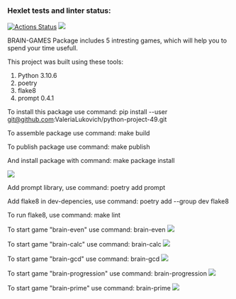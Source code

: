 ### Hexlet tests and linter status:
[![Actions Status](https://github.com/ValeriaLukovich/python-project-49/workflows/hexlet-check/badge.svg)](https://github.com/ValeriaLukovich/python-project-49/actions)
<a href="https://codeclimate.com/github/ValeriaLukovich/python-project-49/maintainability"><img src="https://api.codeclimate.com/v1/badges/2628be5a3cfb513f901f/maintainability" /></a>


BRAIN-GAMES
Package includes 5 intresting games, which will help you to spend your time usefull.
 
This project was built using these tools:
1. Python 3.10.6
2. poetry
3. flake8
4. prompt 0.4.1

To install this package use command:
pip install --user git@github.com:ValeriaLukovich/python-project-49.git

To assemble package use command:
make build

To publish package use command:
make publish

And install package with command:
make package install

<a href="https://asciinema.org/a/noNIK2ood37hrrwRPVhneGu1P" target="_blank"><img src="https://asciinema.org/a/noNIK2ood37hrrwRPVhneGu1P.svg" /></a>

Add prompt library, use command:
poetry add prompt

Add flake8 in dev-depencies, use command:
poetry add --group dev flake8
 
To run flake8, use command:
make lint

To start game "brain-even" use command:
brain-even
<a href="https://asciinema.org/a/ZxANbEYEzYhXqlxCJn5UzCBhy" target="_blank"><img src="https://asciinema.org/a/ZxANbEYEzYhXqlxCJn5UzCBhy.svg" /></a>

To start game "brain-calc" use command:
brain-calc
<a href="https://asciinema.org/a/8xeW8W7oaByZ1uVSrwgkY32yP" target="_blank"><img src="https://asciinema.org/a/8xeW8W7oaByZ1uVSrwgkY32yP.svg" /></a>

To start game "brain-gcd" use command:
brain-gcd
<a href="https://asciinema.org/a/gUT9RfGBRS3GSJIjs7ZwjLUHV" target="_blank"><img src="https://asciinema.org/a/gUT9RfGBRS3GSJIjs7ZwjLUHV.svg" /></a>

To start game "brain-progression" use command:
brain-progression
<a href="https://asciinema.org/a/KP9mK1AL1I0LmwERqhtRW9baR" target="_blank"><img src="https://asciinema.org/a/KP9mK1AL1I0LmwERqhtRW9baR.svg" /></a>

To start game "brain-prime" use command:
brain-prime
<a href="https://asciinema.org/a/wSYZdTAVPvDi4zdv5uKapNUjr" target="_blank"><img src="https://asciinema.org/a/wSYZdTAVPvDi4zdv5uKapNUjr.svg" /></a>
